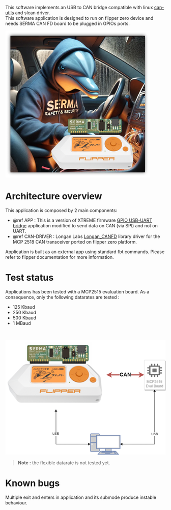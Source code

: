 This software implements an USB to CAN bridge compatible with linux [can-utils](https://github.com/linux-can/can-utils) and slcan driver. <br>
This software application is designed to run on flipper zero device and needs SERMA CAN FD board to be plugged in GPIOs ports.
<br>

![Flipper zero CAN FD](./images/main_logo.png "Flipper zero CAN FD")


# Architecture overview

This application is composed by 2 main components:
- @ref APP : This is a  version of XTREME firmware [GPIO USB-UART bridge](https://github.com/Flipper-XFW/Xtreme-Firmware/blob/dev/applications/main/gpio/usb_uart_bridge.c) application modified to send data on CAN (via SPI) and not on UART.
- @ref CAN-DRIVER : Longan Labs [Longan_CANFD](https://github.com/Longan-Labs/Longan_CANFD) library driver for the MCP 2518 CAN transceiver ported on flipper zero platform.

Application is built as an external app using standard fbt commands. Please refer to flipper documentation for more information.

# Test status
Applications has been tested with a MCP2515 evaluation board. As a consequence, only the following datarates are tested :
- 125 Kbaud
- 250 Kbaud
- 500 Kbaud
- 1 MBaud
<br>

![Flipper zero CAN FD test setup](./Documentation/images/CAN_test.png "Flipper zero CAN FD test setup")

> **Note :** the flexible datarate is not tested yet.

# Known bugs

Multiple exit and enters in application and its submode produce instable behaviour.

